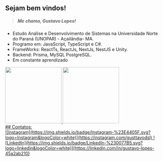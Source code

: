  ## Sejam bem vindos!
 > ##### Me chamo, Gustavo Lopes!

* Estudo Análise e Desenvolvimento de Sistemas na Universidade Norte do Paraná (UNOPAR) - Açailândia- MA.
* Programo em: JavaScript, TypeScript e C#.
* FrameWorks: ReactTs, ReactJs, NextJs, NestJS e Unity.
* Backend: Prisma, MySQL PostgreSQL.
* Em constante aprendizado

<div>
<a href="https://github.com/glopes7">
<img height="180em" src="https://github-readme-stats.vercel.app/api/top-langs/?username=glopes7&layout=compact&langs_count=7&theme=dracula"/>
<img height="180em" src="https://github-readme-stats.vercel.app/api?username=glopes7&show_icons=true&theme=dracula&include_all_commits=true&count_private=true"/>
</div>
## Contatos:
<div>
![Instagram](https://img.shields.io/badge/Instagram-%23E4405F.svg?logo=Instagram&logoColor=white)](https://instagram.com/gusttavodsl)
![LinkedIn](https://img.shields.io/badge/LinkedIn-%230077B5.svg?logo=linkedin&logoColor=white)](https://linkedin.com/in/gustavo-lopes-45a2ab210)
</div>
